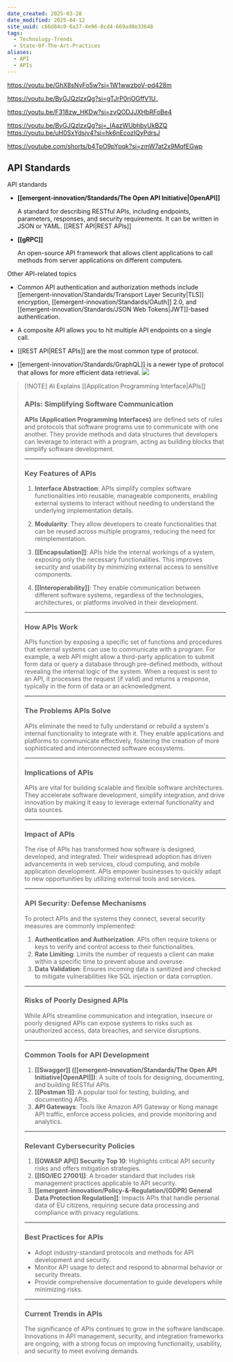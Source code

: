 ```yaml
---
date_created: 2025-03-28
date_modified: 2025-04-12
site_uuid: c66d84c0-6a37-4e96-8cd4-669ad0e33648
tags:
  - Technology-Trends
  - State-Of-The-Art-Practices
aliases:
  - API
  - APIs
---
```


https://youtu.be/GhX8sNyFo5w?si=1W1wwzboV-pd428m

https://youtu.be/ByGJQzlzxQg?si=gTJrP0rjOGffV1U_

https://youtu.be/F318zw_HKDw?si=zvQODJJXHbRFoBe4

https://youtu.be/ByGJQzlzxQg?si=_IAazWUbhbyUkBZQ
https://youtu.be/uH0SxYdsjv4?si=hk6nEcozIQyPdrsJ

https://youtube.com/shorts/b4TpO9pYpqk?si=zmW7at2x9MqfEGwp
## API Standards
API standards

- **[[emergent-innovation/Standards/The Open API Initiative|OpenAPI]]**
    
    A standard for describing RESTful APIs, including endpoints, parameters, responses, and security requirements. It can be written in JSON or YAML. [[REST API|REST APIs]]
    
- **[[gRPC]]**
    
    An open-source API framework that allows client applications to call methods from server applications on different computers. 
    
    

Other API-related topics

- Common API authentication and authorization methods include [[emergent-innovation/Standards/Transport Layer Security|TLS]] encryption, [[emergent-innovation/Standards/OAuth]] 2.0, and [[emergent-innovation/Standards/JSON Web Tokens|JWT]]-based authentication. 

- A composite API allows you to hit multiple API endpoints on a single call. 

- [[REST API|REST APIs]] are the most common type of protocol. 

- [[emergent-innovation/Standards/GraphQL]] is a newer type of protocol that allows for more efficient data retrieval.
![](https://i.imgur.com/p81Sr7f.png)



> [!NOTE] AI Explains [[Application Programming Interface|APIs]]
> ### **APIs: Simplifying Software Communication**
> 
> **APIs (Application Programming Interfaces)** are defined sets of rules and protocols that software programs use to communicate with one another. They provide methods and data structures that developers can leverage to interact with a program, acting as building blocks that simplify software development.
> 
> ---
> 
> ### **Key Features of APIs**
> 
> 1. **Interface Abstraction**: APIs simplify complex software functionalities into reusable, manageable components, enabling external systems to interact without needing to understand the underlying implementation details.
>     
> 2. **Modularity**: They allow developers to create functionalities that can be reused across multiple programs, reducing the need for reimplementation.
>     
> 3. **[[Encapsulation]]**: APIs hide the internal workings of a system, exposing only the necessary functionalities. This improves security and usability by minimizing external access to sensitive components.
>     
> 4. **[[Interoperability]]**: They enable communication between different software systems, regardless of the technologies, architectures, or platforms involved in their development.
>     
> 
> ---
> 
> ### **How APIs Work**
> 
> APIs function by exposing a specific set of functions and procedures that external systems can use to communicate with a program. For example, a web API might allow a third-party application to submit form data or query a database through pre-defined methods, without revealing the internal logic of the system. When a request is sent to an API, it processes the request (if valid) and returns a response, typically in the form of data or an acknowledgment.
> 
> ---
> 
> ### **The Problems APIs Solve**
> 
> APIs eliminate the need to fully understand or rebuild a system's internal functionality to integrate with it. They enable applications and platforms to communicate effectively, fostering the creation of more sophisticated and interconnected software ecosystems.
> 
> ---
> 
> ### **Implications of APIs**
> 
> APIs are vital for building scalable and flexible software architectures. They accelerate software development, simplify integration, and drive innovation by making it easy to leverage external functionality and data sources.
> 
> ---
> 
> ### **Impact of APIs**
> 
> The rise of APIs has transformed how software is designed, developed, and integrated. Their widespread adoption has driven advancements in web services, cloud computing, and mobile application development. APIs empower businesses to quickly adapt to new opportunities by utilizing external tools and services.
> 
> ---
> 
> ### **API Security: Defense Mechanisms**
> 
> To protect APIs and the systems they connect, several security measures are commonly implemented:
> 
> 1. **Authentication and Authorization**: APIs often require tokens or keys to verify and control access to their functionalities.
> 2. **Rate Limiting**: Limits the number of requests a client can make within a specific time to prevent abuse and overuse.
> 3. **Data Validation**: Ensures incoming data is sanitized and checked to mitigate vulnerabilities like SQL injection or data corruption.
> 
> ---
> 
> ### **Risks of Poorly Designed APIs**
> 
> While APIs streamline communication and integration, insecure or poorly designed APIs can expose systems to risks such as unauthorized access, data breaches, and service disruptions.
> 
> ---
> 
> ### **Common Tools for API Development**
> 
> 1. **[[Swagger]] ([[emergent-innovation/Standards/The Open API Initiative|OpenAPI]])**: A suite of tools for designing, documenting, and building RESTful APIs.
> 2. **[[Postman 1]]**: A popular tool for testing, building, and documenting APIs.
> 3. **API Gateways**: Tools like Amazon API Gateway or Kong manage API traffic, enforce access policies, and provide monitoring and analytics.
> 
> ---
> 
> ### **Relevant Cybersecurity Policies**
> 
> 1. **[[OWASP API]] Security Top 10**: Highlights critical API security risks and offers mitigation strategies.
> 2. **[[ISO/IEC 27001]]**: A broader standard that includes risk management practices applicable to API security.
> 3. **[[emergent-innovation/Policy-&-Regulation/(GDPR) General Data Protection Regulation]]**: Impacts APIs that handle personal data of EU citizens, requiring secure data processing and compliance with privacy regulations.
> 
> ---
> 
> ### **Best Practices for APIs**
> 
> - Adopt industry-standard protocols and methods for API development and security.
> - Monitor API usage to detect and respond to abnormal behavior or security threats.
> - Provide comprehensive documentation to guide developers while minimizing risks.
> 
> ---
> 
> ### **Current Trends in APIs**
> 
> The significance of APIs continues to grow in the software landscape. Innovations in API management, security, and integration frameworks are ongoing, with a strong focus on improving functionality, usability, and security to meet evolving demands.